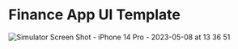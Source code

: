 #  Finance App UI Template


![Simulator Screen Shot - iPhone 14 Pro - 2023-05-08 at 13 36 51](https://user-images.githubusercontent.com/42969853/236752526-0f28f3bc-4117-4b10-9f94-7132d6446b79.png)
